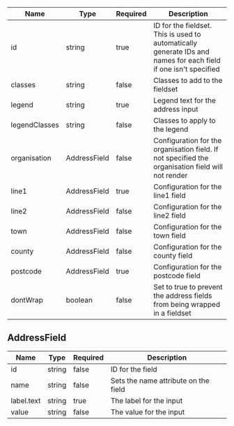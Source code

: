 | Name          | Type         | Required | Description                                                                                                     |
| ------------- | ------------ | -------- | --------------------------------------------------------------------------------------------------------------- |
| id            | string       | true     | ID for the fieldset. This is used to automatically generate IDs and names for each field if one isn't specified |
| classes       | string       | false    | Classes to add to the fieldset                                                                                  |
| legend        | string       | true     | Legend text for the address input                                                                               |
| legendClasses | string       | false    | Classes to apply to the legend                                                                                  |
| organisation  | AddressField | false    | Configuration for the organisation field. If not specified the organisation field will not render               |
| line1         | AddressField | true     | Configuration for the line1 field                                                                               |
| line2         | AddressField | false    | Configuration for the line2 field                                                                               |
| town          | AddressField | false    | Configuration for the town field                                                                                |
| county        | AddressField | false    | Configuration for the county field                                                                              |
| postcode      | AddressField | true     | Configuration for the postcode field                                                                            |
| dontWrap      | boolean      | false    | Set to true to prevent the address fields from being wrapped in a fieldset                                      |

## AddressField

| Name       | Type   | Required | Description                          |
| ---------- | ------ | -------- | ------------------------------------ |
| id         | string | false    | ID for the field                     |
| name       | string | false    | Sets the name attribute on the field |
| label.text | string | true     | The label for the input              |
| value      | string | false    | The value for the input              |

